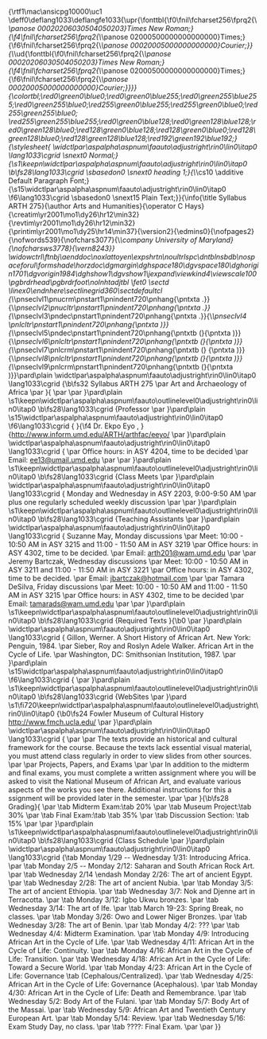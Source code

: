 {\rtf1\mac\ansicpg10000\uc1
\deff0\deflang1033\deflangfe1033{\upr{\fonttbl{\f0\fnil\fcharset256\fprq2{\\*\panose
00020206030504050203}Times New Roman;}{\f4\fnil\fcharset256\fprq2{\\*\panose
02000500000000000000}Times;} {\f6\fnil\fcharset256\fprq2{\\*\panose
00020005000000000000}Courier;}}{\\*\ud{\fonttbl{\f0\fnil\fcharset256\fprq2{\\*\panose
00020206030504050203}Times New Roman;}{\f4\fnil\fcharset256\fprq2{\\*\panose
02000500000000000000}Times;} {\f6\fnil\fcharset256\fprq2{\\*\panose
00020005000000000000}Courier;}}}}{\colortbl;\red0\green0\blue0;\red0\green0\blue255;\red0\green255\blue255;\red0\green255\blue0;\red255\green0\blue255;\red255\green0\blue0;\red255\green255\blue0;
\red255\green255\blue255;\red0\green0\blue128;\red0\green128\blue128;\red0\green128\blue0;\red128\green0\blue128;\red128\green0\blue0;\red128\green128\blue0;\red128\green128\blue128;\red192\green192\blue192;}{\stylesheet{
\widctlpar\aspalpha\aspnum\faauto\adjustright\rin0\lin0\itap0 \lang1033\cgrid
\snext0
Normal;}{\s1\keepn\widctlpar\aspalpha\aspnum\faauto\adjustright\rin0\lin0\itap0
\b\fs28\lang1033\cgrid \sbasedon0 \snext0 heading 1;}{\\*\cs10 \additive
Default Paragraph
Font;}{\s15\widctlpar\aspalpha\aspnum\faauto\adjustright\rin0\lin0\itap0
\f6\lang1033\cgrid \sbasedon0 \snext15 Plain Text;}}{\info{\title Syllabus
ARTH 275}{\author Arts and Humanities}{\operator C Hays}
{\creatim\yr2001\mo1\dy26\hr12\min32}{\revtim\yr2001\mo1\dy26\hr12\min32}{\printim\yr2001\mo1\dy25\hr14\min37}{\version2}{\edmins0}{\nofpages2}{\nofwords539}{\nofchars3077}{\\*\company
University of Maryland}{\nofcharsws3778}{\vern8243}}
\widowctrl\ftnbj\aenddoc\noxlattoyen\expshrtn\noultrlspc\dntblnsbdb\nospaceforul\formshade\horzdoc\dgmargin\dghspace180\dgvspace180\dghorigin1701\dgvorigin1984\dghshow1\dgvshow1\jexpand\viewkind4\viewscale100\pgbrdrhead\pgbrdrfoot\nolnhtadjtbl
\fet0 \sectd \linex0\endnhere\sectlinegrid360\sectdefaultcl
{\\*\pnseclvl1\pnucrm\pnstart1\pnindent720\pnhang{\pntxta
.}}{\\*\pnseclvl2\pnucltr\pnstart1\pnindent720\pnhang{\pntxta
.}}{\\*\pnseclvl3\pndec\pnstart1\pnindent720\pnhang{\pntxta .}}{\\*\pnseclvl4
\pnlcltr\pnstart1\pnindent720\pnhang{\pntxta
)}}{\\*\pnseclvl5\pndec\pnstart1\pnindent720\pnhang{\pntxtb (}{\pntxta
)}}{\\*\pnseclvl6\pnlcltr\pnstart1\pnindent720\pnhang{\pntxtb (}{\pntxta
)}}{\\*\pnseclvl7\pnlcrm\pnstart1\pnindent720\pnhang{\pntxtb (} {\pntxta
)}}{\\*\pnseclvl8\pnlcltr\pnstart1\pnindent720\pnhang{\pntxtb (}{\pntxta
)}}{\\*\pnseclvl9\pnlcrm\pnstart1\pnindent720\pnhang{\pntxtb (}{\pntxta
)}}\pard\plain \widctlpar\aspalpha\aspnum\faauto\adjustright\rin0\lin0\itap0
\lang1033\cgrid {\b\fs32 Syllabus ARTH 275 \par Art and Archaeology of Africa
\par }{ \par \par }\pard\plain
\s1\keepn\widctlpar\aspalpha\aspnum\faauto\outlinelevel0\adjustright\rin0\lin0\itap0
\b\fs28\lang1033\cgrid {Professor \par }\pard\plain
\s15\widctlpar\aspalpha\aspnum\faauto\adjustright\rin0\lin0\itap0
\f6\lang1033\cgrid { }{\f4 Dr. Ekpo Eyo ,
}{http://www.inform.umd.edu/ARTH/arthfac/eeyo/ \par }\pard\plain
\widctlpar\aspalpha\aspnum\faauto\adjustright\rin0\lin0\itap0 \lang1033\cgrid
{ \par Office hours: in ASY 4204, time to be decided \par Email:
ee13@umail.umd.edu \par \par }\pard\plain
\s1\keepn\widctlpar\aspalpha\aspnum\faauto\outlinelevel0\adjustright\rin0\lin0\itap0
\b\fs28\lang1033\cgrid {Class Meets \par }\pard\plain
\widctlpar\aspalpha\aspnum\faauto\adjustright\rin0\lin0\itap0 \lang1033\cgrid
{ Monday and Wednesday in ASY 2203, 9:00-9:50 AM \par plus one regularly
scheduled weekly discussion \par \par }\pard\plain
\s1\keepn\widctlpar\aspalpha\aspnum\faauto\outlinelevel0\adjustright\rin0\lin0\itap0
\b\fs28\lang1033\cgrid {Teaching Assistants \par }\pard\plain
\widctlpar\aspalpha\aspnum\faauto\adjustright\rin0\lin0\itap0 \lang1033\cgrid
{ Suzanne May, Monday discussions \par Meet: 10:00 - 10:50 AM in ASY 3215 and
11:00 - 11:50 AM in ASY 3219 \par Office hours: in ASY 4302, time to be
decided. \par Email: arth201@wam.umd.edu \par \par Jeremy Bartczak, Wednesday
discussions \par Meet: 10:00 - 10:50 AM in ASY 3211 and 11:00 - 11:50 AM in
ASY 3221 \par Office hours: in ASY 4302, time to be decided. \par Email:
jbartczak@hotmail.com \par \par Tamara DeSilva, Friday discussions \par Meet:
10:00 - 10:50 AM and 11:00 - 11:50 AM in ASY 3215 \par Office hours: in ASY
4302, time to be decided \par Email: tamarads@wam.umd.edu \par \par
}\pard\plain
\s1\keepn\widctlpar\aspalpha\aspnum\faauto\outlinelevel0\adjustright\rin0\lin0\itap0
\b\fs28\lang1033\cgrid {Required Texts }{\b0 \par }\pard\plain
\widctlpar\aspalpha\aspnum\faauto\adjustright\rin0\lin0\itap0 \lang1033\cgrid
{ Gillon, Werner. A Short History of African Art. New York: Penguin, 1984.
\par Sieber, Roy and Roslyn Adele Walker. African Art in the Cycle of Life.
\par Washington, DC: Smithsonian Institution, 1987. \par }\pard\plain
\s15\widctlpar\aspalpha\aspnum\faauto\adjustright\rin0\lin0\itap0
\f6\lang1033\cgrid { \par }\pard\plain
\s1\keepn\widctlpar\aspalpha\aspnum\faauto\outlinelevel0\adjustright\rin0\lin0\itap0
\b\fs28\lang1033\cgrid {WebSites \par }\pard
\s1\fi720\keepn\widctlpar\aspalpha\aspnum\faauto\outlinelevel0\adjustright\rin0\lin0\itap0
{\b0\fs24 Fowler Museum of Cultural History http://www.fmch.ucla.edu/ \par
}\pard\plain \widctlpar\aspalpha\aspnum\faauto\adjustright\rin0\lin0\itap0
\lang1033\cgrid { \par \par The texts provide an historical and cultural
framework for the course. Because the texts lack essential visual material,
you must attend class regularly in order to view slides from other sources.
\par \par Projects, Papers, and Exams \par \par In addition to the midterm and
final exams, you must complete a written assignment where you will be asked to
visit the National Museum of African Art, and evaluate various aspects of the
works you see there. Additional instructions for this a ssignment will be
provided later in the semester. \par \par }{\b\fs28 Grading}{ \par \tab
Midterm Exam:\tab 20% \par \tab Museum Project:\tab 30% \par \tab Final
Exam:\tab \tab 35% \par \tab Discussion Section: \tab 15% \par \par
}\pard\plain
\s1\keepn\widctlpar\aspalpha\aspnum\faauto\outlinelevel0\adjustright\rin0\lin0\itap0
\b\fs28\lang1033\cgrid {Class Schedule \par }\pard\plain
\widctlpar\aspalpha\aspnum\faauto\adjustright\rin0\lin0\itap0 \lang1033\cgrid
{\tab Monday 1/29 -- Wednesday 1/31: Introducing Africa. \par \tab Monday 2/5
-- Monday 2/12: Saharan and South African Rock Art. \par \tab Wednesday 2/14
\endash Monday 2/26: The art of ancient Egypt. \par \tab Wednesday 2/28: The
art of ancient Nubia. \par \tab Monday 3/5: The art of ancient Ethiopia. \par
\tab Wednesday 3/7: Nok and Djenne art in Terracotta. \par \tab Monday 3/12:
Igbo Ukwu bronzes. \par \tab Wednesday 3/14: The art of Ife. \par \tab March
19-23: Spring Break, no classes. \par \tab Monday 3/26: Owo and Lower Niger
Bronzes. \par \tab Wednesday 3/28: The art of Benin. \par \tab Monday 4/2: ???
\par \tab Wednesday 4/4: Midterm Examination. \par \tab Monday 4/9:
Introducing African Art in the Cycle of Life. \par \tab Wednesday 4/11:
African Art in the Cycle of Life: Continuity. \par \tab Monday 4/16: African
Art in the Cycle of Life: Transition. \par \tab Wednesday 4/18: African Art in
the Cycle of Life: Toward a Secure World. \par \tab Monday 4/23: African Art
in the Cycle of Life: Governance \tab (Cephalous/Centralized). \par \tab
Wednesday 4/25: African Art in the Cycle of Life: Governance (Acephalous).
\par \tab Monday 4/30: African Art in the Cycle of Life: Death and
Remembrance. \par \tab Wednesday 5/2: Body Art of the Fulani. \par \tab Monday
5/7: Body Art of the Massai. \par \tab Wednesday 5/9: African Art and
Twentieth Century European Art. \par \tab Monday 5/14: Review. \par \tab
Wednesday 5/16: Exam Study Day, no class. \par \tab ????: Final Exam. \par
\par }}

